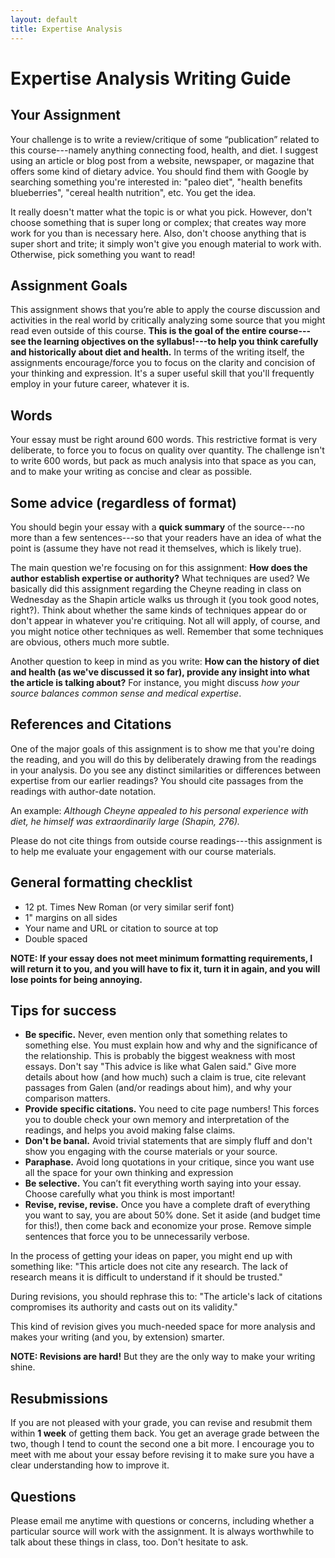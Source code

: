 ```yaml
---
layout: default
title: Expertise Analysis
---
```


# Expertise Analysis Writing Guide

## Your Assignment
Your challenge is to write a review/critique of some “publication” related to this course---namely anything connecting food, health, and diet. I suggest using an article or blog post from a website, newspaper, or magazine that offers some kind of dietary advice. You should find them with Google by searching something you're interested in: "paleo diet", "health benefits blueberries", "cereal health nutrition", etc. You get the idea.

It really doesn't matter what the topic is or what you pick. However, don't choose something that is super long or complex; that creates way more work for you than is necessary here. Also, don't choose anything that is super short and trite; it simply won't give you enough material to work with. Otherwise, pick something you want to read!


## Assignment Goals
This assignment shows that you’re able to apply the course discussion and activities in the real world by critically analyzing some source that you might read even outside of this course. **This is the goal of the entire course---see the learning objectives on the syllabus!---to help you think carefully and historically about diet and health.** In terms of the writing itself, the assignments encourage/force you to focus on the clarity and concision of your thinking and expression. It's a super useful skill that you'll frequently employ in your future career, whatever it is.


## Words
Your essay must be right around 600 words. This restrictive format is very deliberate, to force you to focus on quality over quantity. The challenge isn't to write 600 words, but pack as much analysis into that space as you can, and to make your writing as concise and clear as possible.


## Some advice (regardless of format)
You should begin your essay with a **quick summary** of the source---no more than a few sentences---so that your readers have an idea of what the point is (assume they have not read it themselves, which is likely true).

The main question we're focusing on for this assignment: **How does the author establish expertise or authority?** What techniques are used? We basically did this assignment regarding the Cheyne reading in class on Wednesday as the Shapin article walks us through it (you took good notes, right?). Think about whether the same kinds of techniques appear do or don't appear in whatever you're critiquing. Not all will apply, of course, and you might notice other techniques as well. Remember that some techniques are obvious, others much more subtle.

Another question to keep in mind as you write: **How can the history of diet and health (as we've discussed it so far), provide any insight into what the article is talking about?** For instance, you might discuss _how your source balances common sense and medical expertise_.



## References and Citations
One of the major goals of this assignment is to show me that you're doing the reading, and you will do this by deliberately drawing from the readings in your analysis. Do you see any distinct similarities or differences between expertise from our earlier readings? You should cite passages from the readings with author-date notation.

An example: _Although Cheyne appealed to his personal experience with diet, he himself was extraordinarily large (Shapin, 276)._

Please do not cite things from outside course readings---this assignment is to help me evaluate your engagement with our course materials.

## General formatting checklist
- 12 pt. Times New Roman (or very similar serif font)
- 1" margins on all sides
- Your name and URL or citation to source at top
- Double spaced

**NOTE: If your essay does not meet minimum formatting requirements, I will return it to you, and you will have to fix it, turn it in again, and you will lose points for being annoying.**


## Tips for success
 - **Be specific.** Never, even mention only that something relates to something else. You must explain how and why and the significance of the relationship. This is probably the biggest weakness with most essays. Don't say "This advice is like what Galen said." Give more details about how (and how much) such a claim is true, cite relevant passages from Galen (and/or readings about him), and why your comparison matters.
 - **Provide specific citations.** You need to cite page numbers! This forces you to double check your own memory and interpretation of the readings, and helps you avoid making false claims.
 - **Don't be banal.** Avoid trivial statements that are simply fluff and don't show you engaging with the course materials or your source.
 - **Paraphase.** Avoid long quotations in your critique, since you want use all the space for your own thinking and expression
 - **Be selective.** You can’t fit everything worth saying into your essay. Choose carefully what you think is most important!
 - **Revise, revise, revise.** Once you have a complete draft of everything you want to say, you are about 50% done. Set it aside (and budget time for this!), then come back and economize your prose. Remove simple sentences that force you to be unnecessarily verbose.

 In the process of getting your ideas on paper, you might end up with something like: "This article does not cite any research. The lack of research means it is difficult to understand if it should be trusted."

 During revisions, you should rephrase this to: "The article's lack of citations compromises its authority and casts out on its validity."

 This kind of revision gives you much-needed space for more analysis and makes your writing (and you, by extension) smarter.

**NOTE: Revisions are hard!** But they are the only way to make your writing shine.


## Resubmissions
If you are not pleased with your grade, you can revise and resubmit them within **1 week** of getting them back. You get an average grade between the two, though I tend to count the second one a bit more. I encourage you to meet with me about your essay before revising it to make sure you have a clear understanding how to improve it.


## Questions
Please email me anytime with questions or concerns, including whether a particular source will work with the assignment. It is always worthwhile to talk about these things in class, too. Don't hesitate to ask.

